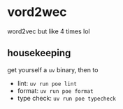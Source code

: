 # vord2wec

word2vec but like 4 times lol

## housekeeping

get yourself a `uv` binary, then to

- lint: `uv run poe lint`
- format: `uv run poe format`
- type check: `uv run poe typecheck`

